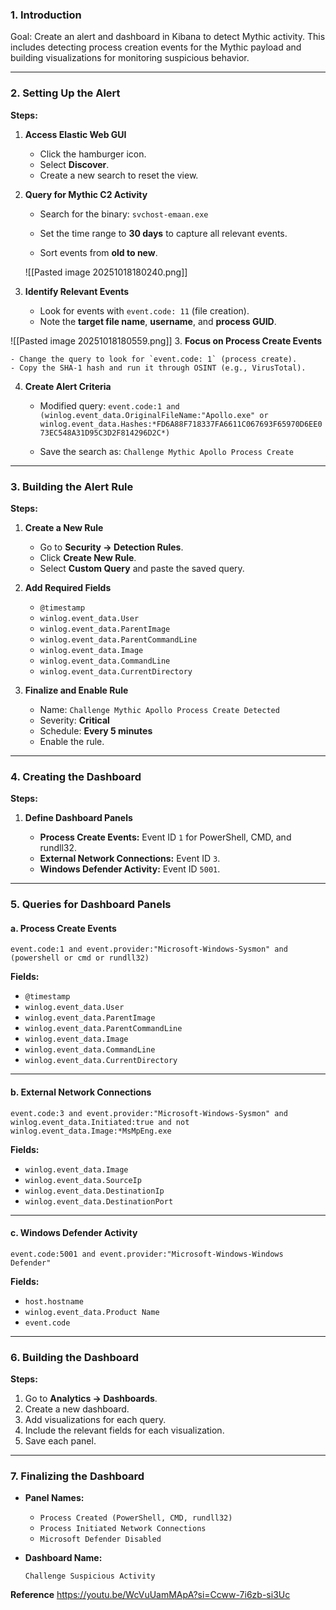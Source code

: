 
### 1. Introduction

Goal: Create an alert and dashboard in Kibana to detect Mythic activity.  This includes detecting process creation events for the Mythic payload and building visualizations for monitoring suspicious behavior.

---

### 2. Setting Up the Alert

**Steps:**

1. **Access Elastic Web GUI**
    
    - Click the hamburger icon.
    - Select **Discover**.
    - Create a new search to reset the view.
    
2. **Query for Mythic C2 Activity**
    
    - Search for the binary:
        `svchost-emaan.exe`
    
    - Set the time range to **30 days** to capture all relevant events.
    - Sort events from **old to new**.
    
    ![[Pasted image 20251018180240.png]]

3. **Identify Relevant Events**
    
    - Look for events with `event.code: 11` (file creation).
    - Note the **target file name**, **username**, and **process GUID**.

![[Pasted image 20251018180559.png]]
3. **Focus on Process Create Events**
    
    - Change the query to look for `event.code: 1` (process create).
    - Copy the SHA-1 hash and run it through OSINT (e.g., VirusTotal).
    
4. **Create Alert Criteria**
    
    - Modified query:
        `event.code:1 and (winlog.event_data.OriginalFileName:"Apollo.exe" or winlog.event_data.Hashes:*FD6A88F718337FA6611C067693F65970D6EE073EC548A31D95C3D2F814296D2C*)`
        
    - Save the search as:
        `Challenge Mythic Apollo Process Create`


---

### 3. Building the Alert Rule

**Steps:**

1. **Create a New Rule**
    
    - Go to **Security → Detection Rules**.
    - Click **Create New Rule**.
    - Select **Custom Query** and paste the saved query.
    
2. **Add Required Fields**
    
    - `@timestamp`
    - `winlog.event_data.User`
    - `winlog.event_data.ParentImage`
    - `winlog.event_data.ParentCommandLine`
    - `winlog.event_data.Image`
    - `winlog.event_data.CommandLine`
    - `winlog.event_data.CurrentDirectory`
    
3. **Finalize and Enable Rule**
    
    - Name: `Challenge Mythic Apollo Process Create Detected`
    - Severity: **Critical**
    - Schedule: **Every 5 minutes**
    - Enable the rule.

---

### 4. Creating the Dashboard

**Steps:**

1. **Define Dashboard Panels**
    
    - **Process Create Events:** Event ID `1` for PowerShell, CMD, and rundll32.
    - **External Network Connections:** Event ID `3`.
    - **Windows Defender Activity:** Event ID `5001`.
    
---

### 5. Queries for Dashboard Panels

#### a. Process Create Events

`event.code:1 and event.provider:"Microsoft-Windows-Sysmon" and (powershell or cmd or rundll32)`

**Fields:**

- `@timestamp`
- `winlog.event_data.User`
- `winlog.event_data.ParentImage`
- `winlog.event_data.ParentCommandLine`
- `winlog.event_data.Image`
- `winlog.event_data.CommandLine`
- `winlog.event_data.CurrentDirectory`

---

#### b. External Network Connections

`event.code:3 and event.provider:"Microsoft-Windows-Sysmon" and winlog.event_data.Initiated:true and not winlog.event_data.Image:*MsMpEng.exe`

**Fields:**

- `winlog.event_data.Image`
- `winlog.event_data.SourceIp`
- `winlog.event_data.DestinationIp`
- `winlog.event_data.DestinationPort`

---

#### c. Windows Defender Activity

`event.code:5001 and event.provider:"Microsoft-Windows-Windows Defender"`

**Fields:**

- `host.hostname`
- `winlog.event_data.Product Name`
- `event.code`

---

### 6. Building the Dashboard

**Steps:**

1. Go to **Analytics → Dashboards**.
2. Create a new dashboard.
3. Add visualizations for each query.
4. Include the relevant fields for each visualization.
5. Save each panel.

---

### 7. Finalizing the Dashboard

- **Panel Names:**
    
    - `Process Created (PowerShell, CMD, rundll32)`
    - `Process Initiated Network Connections`
    - `Microsoft Defender Disabled`
    
- **Dashboard Name:**
    
    `Challenge Suspicious Activity`
    

**Reference**
https://youtu.be/WcVuUamMApA?si=Ccww-7i6zb-si3Uc
